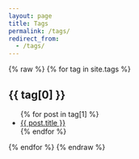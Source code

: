 ```yaml
---
layout: page
title: Tags
permalink: /tags/
redirect_from:
  - /tags/
---
```


{% raw %}
{% for tag in site.tags %}
  <h2 id="{{ tag[0] }}">{{ tag[0] }}</h2>
  <ul>
    {% for post in tag[1] %}
      <li>
        <a href="{{ post.url }}">{{ post.title }}</a>
      </li>
    {% endfor %}
  </ul>
{% endfor %}
{% endraw %}
